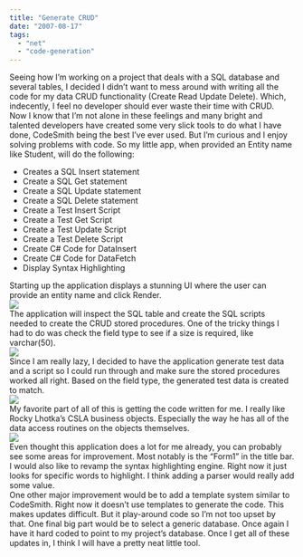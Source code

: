 ```yaml
---
title: "Generate CRUD"
date: "2007-08-17"
tags: 
  - "net"
  - "code-generation"
---
```


Seeing how I’m working on a project that deals with a SQL database and several tables, I decided I didn’t want to mess around with writing all the code for my data CRUD functionality (Create Read Update Delete). Which, indecently, I feel no developer should ever waste their time with CRUD.  
Now I know that I’m not alone in these feelings and many bright and talented developers have created some very slick tools to do what I have done, CodeSmith being the best I’ve ever used. But I’m curious and I enjoy solving problems with code. So my little app, when provided an Entity name like Student, will do the following:  

- Creates a SQL Insert statement
- Create a SQL Get statement
- Create a SQL Update statement
- Create a SQL Delete statement
- Create a Test Insert Script
- Create a Test Get Script
- Create a Test Update Script
- Create a Test Delete Script
- Create C# Code for DataInsert
- Create C# Code for DataFetch
- Display Syntax Highlighting

  
Starting up the application displays a stunning UI where the user can provide an entity name and click Render.  
[![](/assets/images/CropperCapture%5B12%5D.png)](http://photos1.blogger.com/x/blogger/5517/4062/1600/430923/CropperCapture%5B12%5D.png)  
The application will inspect the SQL table and create the SQL scripts needed to create the CRUD stored procedures. One of the tricky things I had to do was check the field type to see if a size is required, like varchar(50).  
[![](/assets/images/CropperCapture%5B13%5D.png)](http://photos1.blogger.com/x/blogger/5517/4062/1600/58142/CropperCapture%5B13%5D.png)  
Since I am really lazy, I decided to have the application generate test data and a script so I could run through and make sure the stored procedures worked all right. Based on the field type, the generated test data is created to match.  
[![](/assets/images/CropperCapture%5B14%5D.png)](http://photos1.blogger.com/x/blogger/5517/4062/1600/165904/CropperCapture%5B14%5D.png)  
My favorite part of all of this is getting the code written for me. I really like Rocky Lhotka’s CSLA business objects. Especially the way he has all of the data access routines on the objects themselves.  
[![](/assets/images/CropperCapture%5B15%5D.png)](http://photos1.blogger.com/x/blogger/5517/4062/1600/691586/CropperCapture%5B15%5D.png)  
Even thought this application does a lot for me already, you can probably see some areas for improvement. Most notably is the “Form1” in the title bar. I would also like to revamp the syntax highlighting engine. Right now it just looks for specific words to highlight. I think adding a parser would really add some value.  
One other major improvement would be to add a template system similar to CodeSmith. Right now it doesn’t use templates to generate the code. This makes updates difficult. But it play-around code so I’m not too upset by that. One final big part would be to select a generic database. Once again I have it hard coded to point to my project’s database. Once I get all of these updates in, I think I will have a pretty neat little tool.
